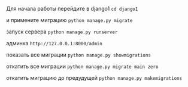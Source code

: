 Для начала работы перейдите в django1
```cd django1```

и примените миграцию
```python manage.py migrate```

запуск сервера
```python manage.py runserver```

админка
 ```http://127.0.0.1:8000/admin```
 
 показать все миграции
 ```python manage.py showmigrations```
 
откатить все миграции
```python manage.py migrate main zero```

откатить миграцию до предудущей
```python manage.py makemigrations```
 
 